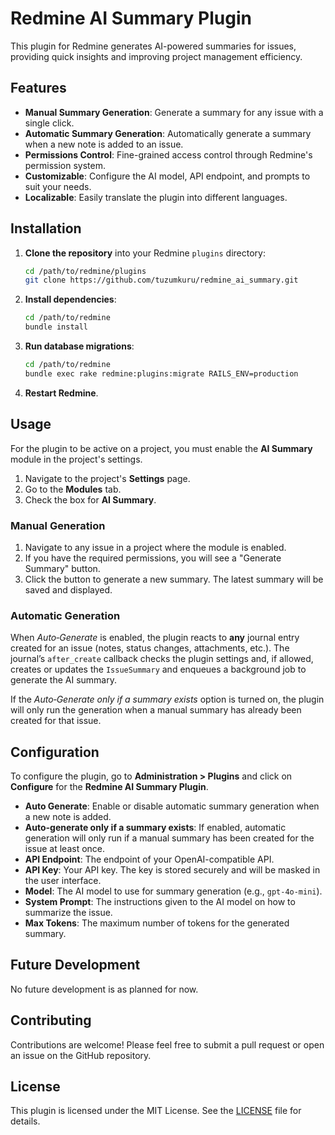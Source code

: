 # Redmine AI Summary Plugin

This plugin for Redmine generates AI-powered summaries for issues, providing quick insights and improving project management efficiency.

## Features

*   **Manual Summary Generation**: Generate a summary for any issue with a single click.
*   **Automatic Summary Generation**: Automatically generate a summary when a new note is added to an issue.
*   **Permissions Control**: Fine-grained access control through Redmine's permission system.
*   **Customizable**: Configure the AI model, API endpoint, and prompts to suit your needs.
*   **Localizable**: Easily translate the plugin into different languages.

## Installation

1.  **Clone the repository** into your Redmine `plugins` directory:
    ```bash
    cd /path/to/redmine/plugins
    git clone https://github.com/tuzumkuru/redmine_ai_summary.git
    ```
2.  **Install dependencies**:
    ```bash
    cd /path/to/redmine
    bundle install
    ```
3.  **Run database migrations**:
    ```bash
    cd /path/to/redmine
    bundle exec rake redmine:plugins:migrate RAILS_ENV=production
    ```
4.  **Restart Redmine**.

## Usage

For the plugin to be active on a project, you must enable the **AI Summary** module in the project's settings.

1.  Navigate to the project's **Settings** page.
2.  Go to the **Modules** tab.
3.  Check the box for **AI Summary**.

### Manual Generation

1.  Navigate to any issue in a project where the module is enabled.
2.  If you have the required permissions, you will see a "Generate Summary" button.
3.  Click the button to generate a new summary. The latest summary will be saved and displayed.

### Automatic Generation

When *Auto‑Generate* is enabled, the plugin reacts to **any** journal entry created for an issue (notes, status changes, attachments, etc.). The journal’s `after_create` callback checks the plugin settings and, if allowed, creates or updates the `IssueSummary` and enqueues a background job to generate the AI summary.

If the *Auto‑Generate only if a summary exists* option is turned on, the plugin will only run the generation when a manual summary has already been created for that issue.

## Configuration

To configure the plugin, go to **Administration > Plugins** and click on **Configure** for the **Redmine AI Summary Plugin**.

*   **Auto Generate**: Enable or disable automatic summary generation when a new note is added.
*   **Auto-generate only if a summary exists**: If enabled, automatic generation will only run if a manual summary has been created for the issue at least once. 
*   **API Endpoint**: The endpoint of your OpenAI-compatible API.
*   **API Key**: Your API key. The key is stored securely and will be masked in the user interface.
*   **Model**: The AI model to use for summary generation (e.g., `gpt-4o-mini`).
*   **System Prompt**: The instructions given to the AI model on how to summarize the issue.
*   **Max Tokens**: The maximum number of tokens for the generated summary.

## Future Development

No future development is as planned for now. 

## Contributing

Contributions are welcome! Please feel free to submit a pull request or open an issue on the GitHub repository.

## License

This plugin is licensed under the MIT License. See the [LICENSE](LICENSE) file for details.